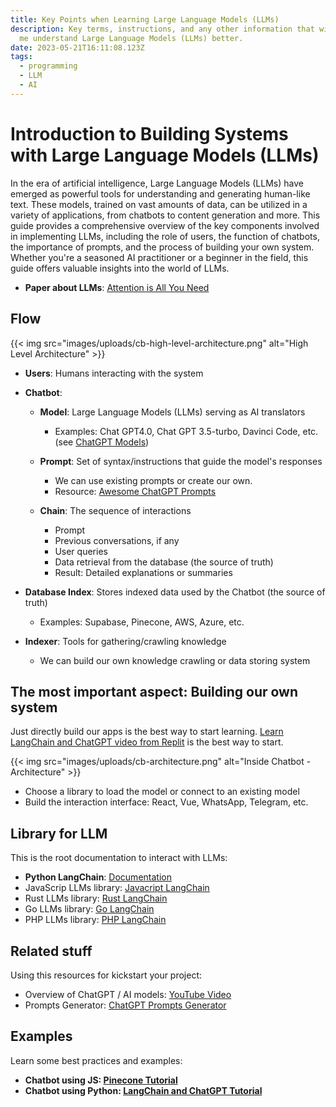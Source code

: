 ```yaml
---
title: Key Points when Learning Large Language Models (LLMs)
description: Key terms, instructions, and any other information that will help
  me understand Large Language Models (LLMs) better.
date: 2023-05-21T16:11:08.123Z
tags:
  - programming
  - LLM
  - AI
---
```

# Introduction to Building Systems with Large Language Models (LLMs)

In the era of artificial intelligence, Large Language Models (LLMs) have emerged as powerful tools for understanding and generating human-like text. These models, trained on vast amounts of data, can be utilized in a variety of applications, from chatbots to content generation and more. This guide provides a comprehensive overview of the key components involved in implementing LLMs, including the role of users, the function of chatbots, the importance of prompts, and the process of building your own system. Whether you're a seasoned AI practitioner or a beginner in the field, this guide offers valuable insights into the world of LLMs.

* **Paper about LLMs**: [Attention is All You Need](https://bytez.com/read/arxiv/1706.03762?hl=en)

## Flow

{{< img src="images/uploads/cb-high-level-architecture.png" alt="High Level Architecture" >}}

* **Users**: Humans interacting with the system
* **Chatbot**:

  * **Model**: Large Language Models (LLMs) serving as AI translators

    * Examples: Chat GPT4.0, Chat GPT 3.5-turbo, Davinci Code, etc. (see [ChatGPT Models](https://platform.openai.com/docs/models/overview))
  * **Prompt**: Set of syntax/instructions that guide the model's responses

    * We can use existing prompts or create our own.
    * Resource: [Awesome ChatGPT Prompts](https://github.com/f/awesome-chatgpt-prompts)
  * **Chain**: The sequence of interactions

    * Prompt
    * Previous conversations, if any
    * User queries
    * Data retrieval from the database (the source of truth)
    * Result: Detailed explanations or summaries
* **Database Index**: Stores indexed data used by the Chatbot (the source of truth)

  * Examples: Supabase, Pinecone, AWS, Azure, etc.
* **Indexer**: Tools for gathering/crawling knowledge

  * We can build our own knowledge crawling or data storing system

## The most important aspect: Building our own system

Just directly build our apps is the best way to start learning. [Learn LangChain and ChatGPT video from Replit](https://replit.com/@MckayWrigley/Takeoff-School-LangChain-101-Models?v=1) is the best way to start.

{{< img src="images/uploads/cb-architecture.png" alt="Inside Chatbot - Architecture" >}}

* Choose a library to load the model or connect to an existing model
* Build the interaction interface: React, Vue, WhatsApp, Telegram, etc.

## Library for LLM

This is the root documentation to interact with LLMs:

* **Python LangChain**: [Documentation](https://python.langchain.com/en/latest/modules/chains/how_to_guides.html)
* JavaScrip LLMs library: [Javacript LangChain](https://js.langchain.com/docs/)
* Rust LLMs library: [Rust LangChain](https://docs.rs/langchain/latest/langchain/)
* Go LLMs library: [Go LangChain](hhttps://github.com/tmc/langchaingo)
* PHP LLMs library: [PHP LangChain](https://github.com/kambo-1st/langchain-php)

## Related stuff

Using this resources for kickstart your project:

* Overview of ChatGPT / AI models: [YouTube Video](https://www.youtube.com/watch?v=WVct5y3hBEg)
* Prompts Generator: [ChatGPT Prompts Generator](https://huggingface.co/spaces/merve/ChatGPT-prompt-generator)

## Examples

Learn some best practices and examples:

* **Chatbot using JS: [Pinecone Tutorial](https://www.pinecone.io/learn/javascript-chatbot/)**
* **Chatbot using Python: [LangChain and ChatGPT Tutorial](https://blog.futuresmart.ai/building-chatbot-using-langchain-and-chatgpt)**
